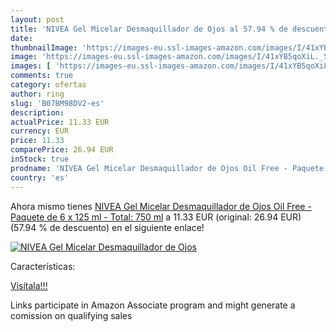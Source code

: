 ```yaml
---
layout: post
title: 'NIVEA Gel Micelar Desmaquillador de Ojos al 57.94 % de descuento'
date: 
thumbnailImage: 'https://images-eu.ssl-images-amazon.com/images/I/41xYB5qoXiL._SL200_.jpg'
image: 'https://images-eu.ssl-images-amazon.com/images/I/41xYB5qoXiL._SL200_.jpg'
images: [ 'https://images-eu.ssl-images-amazon.com/images/I/41xYB5qoXiL._SL200_.jpg' ]
comments: true
category: ofertas
author: ring
slug: 'B07BM98DV2-es'
description:
actualPrice: 11.33 EUR
currency: EUR
price: 11.33
comparePrice: 26.94 EUR
inStock: true
prodname: 'NIVEA Gel Micelar Desmaquillador de Ojos Oil Free - Paquete de 6 x 125 ml - Total: 750 ml'
country: 'es'
---
```


Ahora mismo tienes [NIVEA Gel Micelar Desmaquillador de Ojos Oil Free - Paquete de 6 x 125 ml - Total: 750 ml](https://www.amazon.es/dp/B07BM98DV2/?tag=tolees-21) a 11.33 EUR (original: 26.94 EUR) (57.94 %  de descuento) en el siguiente enlace!

[![NIVEA Gel Micelar Desmaquillador de Ojos](https://images-eu.ssl-images-amazon.com/images/I/41xYB5qoXiL._SL200_.jpg)](https://www.amazon.es/dp/B07BM98DV2/?tag=tolees-21)

Características:


[Visítala!!!](https://www.amazon.es/dp/B07BM98DV2/?tag=tolees-21)

Links participate in Amazon Associate program and might generate a comission on qualifying sales

